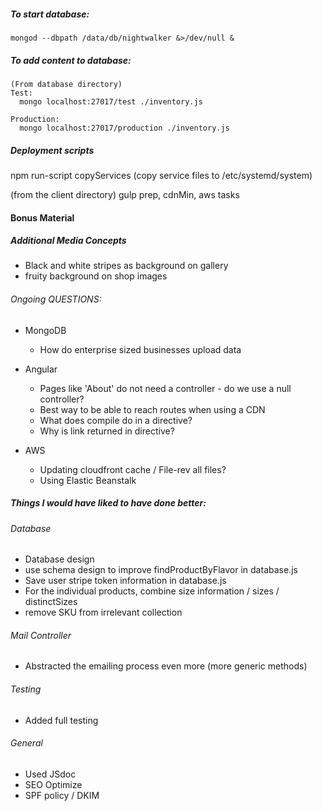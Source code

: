 ##### To start database:
    mongod --dbpath /data/db/nightwalker &>/dev/null &

##### To add content to database:
    (From database directory)
    Test:
      mongo localhost:27017/test ./inventory.js

    Production:
      mongo localhost:27017/production ./inventory.js
      
##### Deployment scripts
npm run-script copyServices
    (copy service files to /etc/systemd/system)
    
(from the client directory) gulp 
    prep, cdnMin, aws tasks


#### Bonus Material
##### Additional Media Concepts
  - Black and white stripes as background on gallery
  - fruity background on shop images
  
###### Ongoing QUESTIONS:
- MongoDB
  - How do enterprise sized businesses upload data

- Angular
  - Pages like 'About' do not need a controller - do we use a null controller?
  - Best way to be able to reach routes when using a CDN
  - What does compile do in a directive?
  - Why is link returned in directive?

- AWS
  - Updating cloudfront cache / File-rev all files?
  - Using Elastic Beanstalk

##### Things I would have liked to have done better:
###### Database
  - Database design
  - use schema design to improve findProductByFlavor in database.js
  - Save user stripe token information in database.js
  - For the individual products, combine size information / sizes / distinctSizes
  - remove SKU from irrelevant collection

###### Mail Controller
  - Abstracted the emailing process even more (more generic methods)

###### Testing
  - Added full testing

###### General
  - Used JSdoc
  - SEO Optimize
  - SPF policy / DKIM
